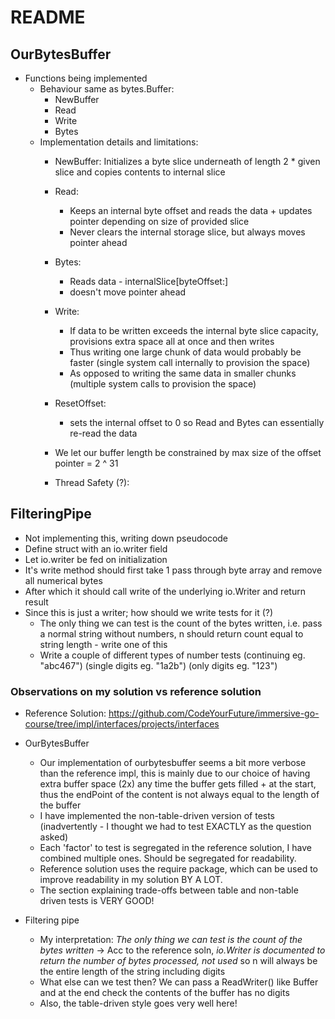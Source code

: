# README

## OurBytesBuffer

- Functions being implemented
    - Behaviour same as bytes.Buffer:
        - NewBuffer
        - Read
        - Write
        - Bytes
    - Implementation details and limitations:
        - NewBuffer: Initializes a byte slice underneath of length 2 * given slice and copies contents to internal slice
        - Read:
            - Keeps an internal byte offset and reads the data + updates pointer depending on size of provided slice
            - Never clears the internal storage slice, but always moves pointer ahead
        - Bytes:
            - Reads data - internalSlice[byteOffset:]
            - doesn't move pointer ahead
        - Write:
            - If data to be written exceeds the internal byte slice capacity, provisions extra space all at once and then writes
            - Thus writing one large chunk of data would probably be faster (single system call internally to provision the space)
            - As opposed to writing the same data in smaller chunks (multiple system calls to provision the space)
        - ResetOffset:
            - sets the internal offset to 0 so Read and Bytes can essentially re-read the data

        - We let our buffer length be constrained by max size of the offset pointer = 2 ^ 31
        - Thread Safety (?):


## FilteringPipe

- Not implementing this, writing down pseudocode
- Define struct with an io.writer field
- Let io.writer be fed on initialization
- It's write method should first take 1 pass through byte array and remove all numerical bytes
- After which it should call write of the underlying io.Writer and return result
- Since this is just a writer; how should we write tests for it (?)
    - The only thing we can test is the count of the bytes written, i.e. pass a normal string without numbers, n should return count equal to string length - write one of this
    - Write a couple of different types of number tests (continuing eg. "abc467") (single digits eg. "1a2b") (only digits eg. "123")



### Observations on my solution vs reference solution

- Reference Solution: https://github.com/CodeYourFuture/immersive-go-course/tree/impl/interfaces/projects/interfaces
- OurBytesBuffer
    - Our implementation of ourbytesbuffer seems a bit more verbose than the reference impl, this is mainly due to our choice of having extra buffer space (2x) any time the buffer gets filled + at the start, thus the endPoint of the content is not always equal to the length of the buffer
    - I have implemented the non-table-driven version of tests (inadvertently - I thought we had to test EXACTLY as the question asked)
    - Each 'factor' to test is segregated in the reference solution, I have combined multiple ones. Should be segregated for readability.
    - Reference solution uses the require package, which can be used to improve readability in my solution BY A LOT.
    - The section explaining trade-offs between table and non-table driven tests is VERY GOOD!

- Filtering pipe
    - My interpretation: _The only thing we can test is the count of the bytes written_ -> Acc to the reference soln, _io.Writer is documented to return the number of bytes processed, not used_ so n will always be the entire length of the string including digits
    - What else can we test then? We can pass a ReadWriter() like Buffer and at the end check the contents of the buffer has no digits
    - Also, the table-driven style goes very well here! 